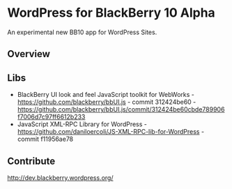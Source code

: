 # WordPress for BlackBerry 10 Alpha
An experimental new BB10 app for WordPress Sites.

## Overview


## Libs
- BlackBerry UI look and feel JavaScript toolkit for WebWorks - https://github.com/blackberry/bbUI.js - commit 312424be60 - https://github.com/blackberry/bbUI.js/commit/312424be60cbde789906f7006d7c97ff6612b233
- JavaScript XML-RPC Library for WordPress - https://github.com/daniloercoli/JS-XML-RPC-lib-for-WordPress - commit f11956ae78

## Contribute
http://dev.blackberry.wordpress.org/
